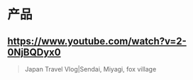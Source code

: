 # 产品

## https://www.youtube.com/watch?v=2-0NjBQDyx0

> Japan Travel Vlog|Sendai, Miyagi, fox village 
